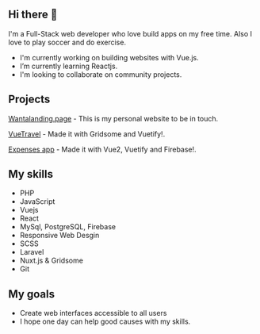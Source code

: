 ## Hi there 👋

I'm a Full-Stack web developer who love build apps on my free time. Also I love to play soccer and do exercise.

- I'm currently working on building websites with Vue.js.
- I’m currently learning Reactjs.
- I'm looking to collaborate on community projects.

## Projects

[Wantalanding.page](https://wantalanding.page/) -
This is my personal website to be in touch.

[VueTravel](https://travel-app-a52f8.web.app) -
Made it with Gridsome and Vuetify!.

[Expenses app](https://notas-a3d4b.firebaseapp.com) -
Made it with Vue2, Vuetify and Firebase!.

## My skills

- PHP
- JavaScript
- Vuejs
- React
- MySql, PostgreSQL, Firebase
- Responsive Web Desgin
- SCSS
- Laravel
- Nuxt.js & Gridsome
- Git
## My goals

- Create web interfaces accessible to all users
- I hope one day can help good causes with my skills.
